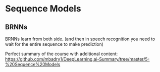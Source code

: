 # Sequence Models

## BRNNs
BRNNs learn from both side. (and then in speech recognition you need to wait for the entire sequence to make prediction)

Perfect summary of the course with additional content: https://github.com/mbadry1/DeepLearning.ai-Summary/tree/master/5-%20Sequence%20Models
